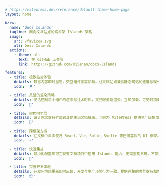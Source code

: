 ```yaml
---
# https://vitepress.dev/reference/default-theme-home-page
layout: home

hero:
  name: 'Docs Islands'
  tagline: 面向文档站点的跨框架 Islands 架构
  image:
    src: /favicon.svg
    alt: Docs Islands
  actions:
    - theme: alt
      text: 在 GitHub 上查看
      link: https://github.com/XiSenao/docs-islands

features:
  - title: 极致性能体验
    details: 静态内容即时呈现，交互组件按需加载。让文档站点兼具静态网站的速度与现代应用的交互体验，为用户提供流畅的阅读体验。
    icon: '🏝️'

  - title: 灵活的渲染策略
    details: 灵活控制每个组件的渲染与注水时机，支持服务端渲染、立即加载、可见时加载、纯客户端等多种策略。避免不必要的 JavaScript 执行，让交互在最合适的时候发生。
    icon: '🎯'

  - title: 架构可扩展
    details: 设计理念支持扩展到其他主流文档框架。当前为 VitePress 提供生产级集成，随着社区发展逐步覆盖更多平台，保持技术栈选择的灵活性。
    icon: '🧩'

  - title: 跨框架支持
    details: 在文档中自由使用 React、Vue、Solid、Svelte 等任何喜欢的 UI 框架。团队无需学习新技术栈，直接复用现有组件库和开发经验。
    icon: '⚛️'

  - title: 快速集成
    details: 最小化配置即可在现有文档项目中启用 Islands 能力。无需重构代码，不影响现有功能，渐进式增强文档交互性。
    icon: '🔌'

  - title: 完善开发体验
    details: 开发环境热更新即时反馈，开发与生产环境行为一致。提供完整的类型支持和性能优化选项，确保从开发到部署的流畅体验。
    icon: '📦'
---
```


<script setup>
import CommunitySection from '../.vitepress/theme/components/landing/community-section/CommunitySection.vue'
</script>

<CommunitySection />
